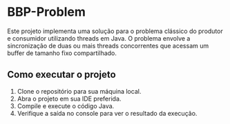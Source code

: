# BBP-Problem

Este projeto implementa uma solução para o problema clássico do produtor e consumidor utilizando threads em Java. O problema envolve a sincronização de duas ou mais threads concorrentes que acessam um buffer de tamanho fixo compartilhado.

## Como executar o projeto

1. Clone o repositório para sua máquina local.
2. Abra o projeto em sua IDE preferida.
3. Compile e execute o código Java.
4. Verifique a saída no console para ver o resultado da execução.


